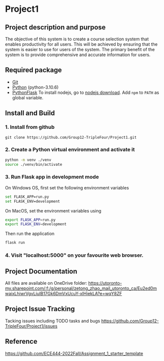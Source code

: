 # Project1

## Project description and purpose
The objective of this system is to create a course selection system that enables productivity for all users. This will be achieved by ensuring that the system is easier to use for users of the system. The primary benefit of the system is to provide comprehensive and accurate information for users. 

## Required package
* [Git](https://git-scm.com/downloads)
* [Python](https://www.python.org/downloads/) (python-3.10.6)
* [PythonFlask](https://flask.palletsprojects.com/en/2.0.x/)
To install nodejs, go to [nodejs download]( https://nodejs.org/en/download/). Add `npm` to `PATH` as global variable.

## Install and Build

### 1. Install from github
`git clone https://github.com/Group12-TripleFour/Project1.git`

### 2. Create a Python virtual environment and activate it

```sh
python -m venv ./venv
source ./venv/bin/activate
```

### 3. Run Flask app in development mode
On Windows OS, first set the following environment variables
```sh
set FLASK_APP=run.py
set FLASK_ENV=development
```
On MacOS, set the environment variables using
```sh
export FLASK_APP=run.py
export FLASK_ENV=development
```
Then run the application
```sh
flask run
```
### 4. Visit "localhost:5000" on your favourite web browser.

## Project Documentation
All files are available on OneDrive folder: https://utoronto-my.sharepoint.com/:f:/g/personal/zetong_zhao_mail_utoronto_ca/Eu2ed0mwaixLhiwrVgvLiuIB17Gk6DmVxUcuY-xIHiekLA?e=wqY8ZF

## Project Issue Tracking
Tacking issues including TODO tasks and bugs
https://github.com/Group12-TripleFour/Project1/issues

## Reference 
https://github.com/ECE444-2022Fall/Assignment_1_starter_template
